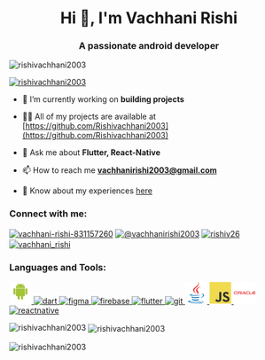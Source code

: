 <h1 align="center">Hi 👋, I'm Vachhani Rishi</h1>
<h3 align="center">A passionate android developer</h3>

<p align="left"> <img src="https://komarev.com/ghpvc/?username=rishivachhani2003&label=Profile%20views&color=0e75b6&style=flat" alt="rishivachhani2003" /> </p>

<p align="left"> <a href="https://github.com/ryo-ma/github-profile-trophy"><img src="https://github-profile-trophy.vercel.app/?username=rishivachhani2003" alt="rishivachhani2003" /></a> </p>

- 🔭 I’m currently working on **building projects**



- 👨‍💻 All of my projects are available at [https://github.com/Rishivachhani2003](https://github.com/Rishivachhani2003)

- 💬 Ask me about **Flutter, React-Native**

- 📫 How to reach me **vachhanirishi2003@gmail.com**

- 📄 Know about my experiences [here](https://drive.google.com/file/d/1ZFc5I3ZpzoOGxiJoTPBghfPsJsldqQNZ/view?usp=sharing)


<h3 align="left">Connect with me:</h3>
<p align="left">
<a href="https://linkedin.com/in/vachhani-rishi-831157260" target="blank"><img align="center" src="https://raw.githubusercontent.com/rahuldkjain/github-profile-readme-generator/master/src/images/icons/Social/linked-in-alt.svg" alt="vachhani-rishi-831157260" height="30" width="40" /></a>
<a href="https://medium.com/@vachhanirishi2003" target="blank"><img align="center" src="https://raw.githubusercontent.com/rahuldkjain/github-profile-readme-generator/master/src/images/icons/Social/medium.svg" alt="@vachhanirishi2003" height="30" width="40" /></a>
<a href="https://www.codechef.com/users/rishiv26" target="blank"><img align="center" src="https://cdn.jsdelivr.net/npm/simple-icons@3.1.0/icons/codechef.svg" alt="rishiv26" height="30" width="40" /></a>
<a href="https://www.leetcode.com/vachhani_rishi" target="blank"><img align="center" src="https://raw.githubusercontent.com/rahuldkjain/github-profile-readme-generator/master/src/images/icons/Social/leet-code.svg" alt="vachhani_rishi" height="30" width="40" /></a>
</p>

<h3 align="left">Languages and Tools:</h3>
<p align="left"> <a href="https://developer.android.com" target="_blank" rel="noreferrer"> <img src="https://raw.githubusercontent.com/devicons/devicon/master/icons/android/android-original-wordmark.svg" alt="android" width="40" height="40"/> </a> <a href="https://dart.dev" target="_blank" rel="noreferrer"> <img src="https://www.vectorlogo.zone/logos/dartlang/dartlang-icon.svg" alt="dart" width="40" height="40"/> </a> <a href="https://www.figma.com/" target="_blank" rel="noreferrer"> <img src="https://www.vectorlogo.zone/logos/figma/figma-icon.svg" alt="figma" width="40" height="40"/> </a> <a href="https://firebase.google.com/" target="_blank" rel="noreferrer"> <img src="https://www.vectorlogo.zone/logos/firebase/firebase-icon.svg" alt="firebase" width="40" height="40"/> </a> <a href="https://flutter.dev" target="_blank" rel="noreferrer"> <img src="https://www.vectorlogo.zone/logos/flutterio/flutterio-icon.svg" alt="flutter" width="40" height="40"/> </a> <a href="https://git-scm.com/" target="_blank" rel="noreferrer"> <img src="https://www.vectorlogo.zone/logos/git-scm/git-scm-icon.svg" alt="git" width="40" height="40"/> </a> <a href="https://www.java.com" target="_blank" rel="noreferrer"> <img src="https://raw.githubusercontent.com/devicons/devicon/master/icons/java/java-original.svg" alt="java" width="40" height="40"/> </a> <a href="https://developer.mozilla.org/en-US/docs/Web/JavaScript" target="_blank" rel="noreferrer"> <img src="https://raw.githubusercontent.com/devicons/devicon/master/icons/javascript/javascript-original.svg" alt="javascript" width="40" height="40"/> </a> <a href="https://www.oracle.com/" target="_blank" rel="noreferrer"> <img src="https://raw.githubusercontent.com/devicons/devicon/master/icons/oracle/oracle-original.svg" alt="oracle" width="40" height="40"/> </a> 
<!--   <a href="https://reactjs.org/" target="_blank" rel="noreferrer"> <img src="https://raw.githubusercontent.com/devicons/devicon/master/icons/react/react-original-wordmark.svg" alt="react" width="40" height="40"/> </a>  -->
  <a href="https://reactnative.dev/" target="_blank" rel="noreferrer"> <img src="https://reactnative.dev/img/header_logo.svg" alt="reactnative" width="40" height="40"/> </a> </p>

<p><img align="left" src="https://github-readme-stats.vercel.app/api/top-langs?username=rishivachhani2003&show_icons=true&locale=en&layout=compact" alt="rishivachhani2003" /></p>

<p>&nbsp;<img align="center" src="https://github-readme-stats.vercel.app/api?username=rishivachhani2003&show_icons=true&locale=en" alt="rishivachhani2003" /></p>

<p><img align="center" src="https://github-readme-streak-stats.herokuapp.com/?user=rishivachhani2003&" alt="rishivachhani2003" /></p>
